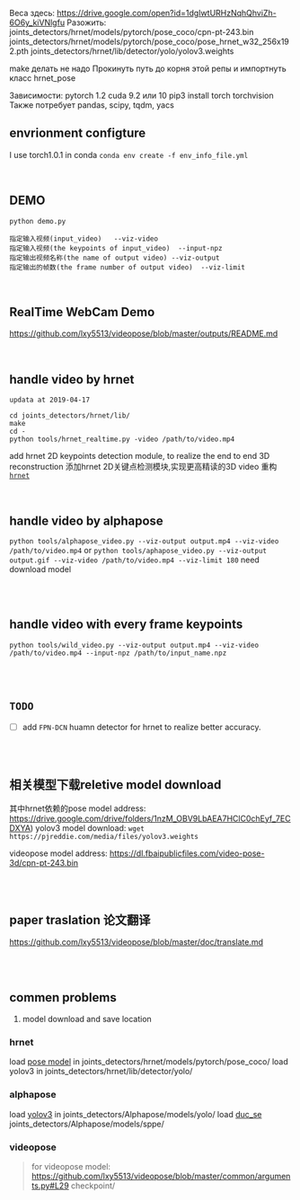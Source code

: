 Веса здесь:
https://drive.google.com/open?id=1dgIwtURHzNqhQhviZh-6O6y_kiVNlgfu
Разожить:
joints_detectors/hrnet/models/pytorch/pose_coco/cpn-pt-243.bin
joints_detectors/hrnet/models/pytorch/pose_coco/pose_hrnet_w32_256x192.pth
joints_detectors/hrnet/lib/detector/yolo/yolov3.weights

make делать не надо
Прокинуть путь до корня этой репы и импортнуть класс hrnet_pose

Зависимости: pytorch 1.2 cuda 9.2 или 10
pip3 install torch torchvision
Также потребует pandas, scipy, tqdm, yacs


## envrionment configture
I use torch1.0.1 in conda
`conda env create -f env_info_file.yml`


<br>


## DEMO



`python demo.py`

```
指定输入视频(input_video)   --viz-video
指定输入视频(the keypoints of input_video)  --input-npz
指定输出视频名称(the name of output video) --viz-output
指定输出的帧数(the frame number of output video)  --viz-limit
```

<br>

## RealTime WebCam Demo

https://github.com/lxy5513/videopose/blob/master/outputs/README.md


<br>

## handle video by hrnet
`updata at 2019-04-17`
```
cd joints_detectors/hrnet/lib/
make
cd -
python tools/hrnet_realtime.py -video /path/to/video.mp4
```

add hrnet 2D keypoints detection module, to realize the end to end 3D reconstruction
添加hrnet 2D关键点检测模块,实现更高精读的3D video 重构   [`hrnet`](https://github.com/lxy5513/hrnet)

<br>

## handle video by alphapose
`python tools/alphapose_video.py --viz-output output.mp4 --viz-video /path/to/video.mp4`
or
`python tools/aphapose_video.py --viz-output output.gif --viz-video /path/to/video.mp4 --viz-limit 180`
need download model





<br>
<br>

## handle video with every frame keypoints
`python tools/wild_video.py --viz-output output.mp4 --viz-video /path/to/video.mp4 --input-npz /path/to/input_name.npz`


<br>
<br>

## `TODO`
- [ ] add `FPN-DCN` huamn detector for hrnet to realize better accuracy.





<br>
<br>


## 相关模型下载reletive model download

其中hrnet依赖的pose model address: https://drive.google.com/drive/folders/1nzM_OBV9LbAEA7HClC0chEyf_7ECDXYA)
yolov3 model download: `wget https://pjreddie.com/media/files/yolov3.weights`


videopose model address: https://dl.fbaipublicfiles.com/video-pose-3d/cpn-pt-243.bin



<br>
<br>

## paper traslation 论文翻译
https://github.com/lxy5513/videopose/blob/master/doc/translate.md


<br>
<br>

## commen problems
1. model download and save location
### hrnet
load [pose model]( https://dl.fbaipublicfiles.com/video-pose-3d/cpn-pt-243.bin) in  joints_detectors/hrnet/models/pytorch/pose_coco/
load yolov3 in joints_detectors/hrnet/lib/detector/yolo/


### alphapose
load [yolov3](https://drive.google.com/file/d/1D47msNOOiJKvPOXlnpyzdKA3k6E97NTC/view) in joints_detectors/Alphapose/models/yolo/
load [duc_se](https://drive.google.com/file/d/1OPORTWB2cwd5YTVBX-NE8fsauZJWsrtW/view)  joints_detectors/Alphapose/models/sppe/


### videopose
> for videopose model:
https://github.com/lxy5513/videopose/blob/master/common/arguments.py#L29
checkpoint/

